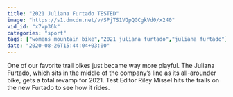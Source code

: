 ```yaml
---
title: "2021 Juliana Furtado TESTED"
image: "https://s1.dmcdn.net/v/SPjTS1VGpQGCgkVd0/x240"
vid_id: "x7vp36k"
categories: "sport"
tags: ["womens mountain bike","2021 juliana furtado","juliana furtado"]
date: "2020-08-26T15:44:04+03:00"
---
```

One of our favorite trail bikes just became way more playful. The Juliana Furtado, which sits in the middle of the company’s line as its all-arounder bike, gets a total revamp for 2021. Test Editor Riley Missel hits the trails on the new Furtado to see how it rides.
